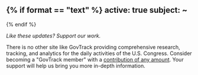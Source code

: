 {% if format == "text" %}
active: true
subject: ~
----------
{% endif %}

*Like these updates? Support our work.*

There is no other site like GovTrack providing comprehensive research, tracking, and analytics for the daily activities of the U.S. Congress.
Consider becoming a "GovTrack member" with a [contribution of any amount](https://www.govtrack.us/accounts/membership?utm_campaign=govtrack_email_update). Your support will help us bring you more in-depth
information.


